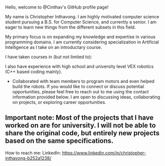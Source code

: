 Hello, welcome to @Cinthav's GitHub profile page!

My name is Christopher Inthavong. I am highly motivated computer science student pursuing a B.S. for Computer Science, and currently a senior. I am eager to learn new things from the different subsets in this field.

My primary focus is on expanding my knowledge and expertise in various programming domains. I am currently considering specialization in Artificial Intelligence as I take on an introductary course.

I have taken courses in (but not limited to):

I also have experience with high school and university level VEX robotics (C++ based coding mainly).
- Collaborated with team members to program motors and even helped build the robots.
If you would like to connect or discuss potential opportunities, please feel free to reach out to me using the contact information provided below. I am open to discussing ideas, collaborating on projects, or exploring career opportunities.

## **Important note: Most of the projects that I have worked on are for university. I will not be able to share the original code, but entirely new projects based on the same specifications.**

How to reach me:
    LinkedIn: https://www.linkedin.com/in/christopher-inthavong-b252a1238/

<!---
Cinthav/Cinthav is a ✨ special ✨ repository because its `README.md` (this file) appears on your GitHub profile.
You can click the Preview link to take a look at your changes.
- Hi, I’m @Cinthav. (Christopher Inthavong)
- I’m interested in programming in general. I am currently searching for a field to invest in.
- I’m going to learn about operating systems in depth for the first time.
- I’m looking to collaborate on hobby projects, especially with video games.
- How to reach me:
--->
